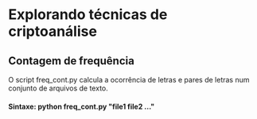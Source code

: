 # Explorando técnicas de criptoanálise
## Contagem de frequência
O script freq_cont.py calcula a ocorrência de letras e pares de letras num conjunto de arquivos de texto.
#### Sintaxe: python freq_cont.py "file1 file2 ..."
